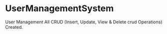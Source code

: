 # UserManagementSystem
User Management All CRUD (Insert, Update, View & Delete crud Operations) Created.

